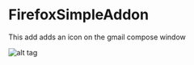 FirefoxSimpleAddon
==================

This add adds an icon on the gmail compose window

![alt tag](https://raw.github.com/pi5/FirefoxSimpleAddon/master/images/Addon.png)
